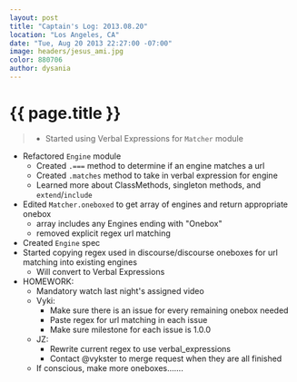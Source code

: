 ```yaml
---
layout: post
title: "Captain's Log: 2013.08.20"
location: "Los Angeles, CA"
date: "Tue, Aug 20 2013 22:27:00 -07:00"
image: headers/jesus_ami.jpg
color: 880706
author: dysania
---
```


{{ page.title }}
================
>+ Started using Verbal Expressions for `Matcher` module
+ Refactored `Engine` module
  + Created `.===` method to determine if an engine matches a url
  + Created `.matches` method to take in verbal expression for engine
  + Learned more about ClassMethods, singleton methods, and `extend`/`include`
+ Edited `Matcher.oneboxed` to get array of engines and return appropriate onebox
  + array includes any Engines ending with "Onebox"
  + removed explicit regex url matching
+ Created `Engine` spec
+ Started copying regex used in discourse/discourse oneboxes for url matching into existing engines
  + Will convert to Verbal Expressions
+ HOMEWORK:
  + Mandatory watch last night's assigned video
  + Vyki:
    + Make sure there is an issue for every remaining onebox needed
    + Paste regex for url matching in each issue
    + Make sure milestone for each issue is 1.0.0
  + JZ:
    + Rewrite current regex to use verbal_expressions
    + Contact @vykster to merge request when they are all finished
  + If conscious, make more oneboxes.......
